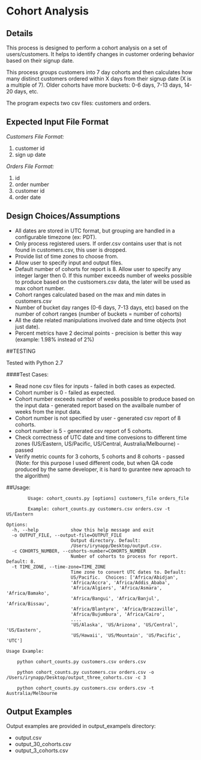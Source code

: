 # Cohort Analysis

## Details

This process is designed to perform a cohort analysis on a set of users/customers. It helps to identify changes in customer ordering behavior based on their signup date.

This process groups customers into 7 day cohorts and then calculates how many distinct customers ordered within X days from their signup date (X is a multiple of 7). Older cohorts have more buckets: 0-6 days, 7-13 days, 14-20 days, etc.

The program expects two csv files: customers and orders.

## Expected Input File Format

*Customers File Format:*
1. customer id
2. sign up date

*Orders File Format:*
1. id
2. order number
3. customer id
4. order date

## Design Choices/Assumptions

* All dates are stored in UTC format, but grouping are handled in a configurable timezone (ex: PDT).
* Only process registered users. If order.csv contains user that is not found in customers.csv, this user is dropped.
* Provide list of time zones to choose from.
* Allow user to specify input and output files.
* Default number of cohorts for report is 8. Allow user to specify any integer larger then 0. If this number exceeds number of weeks possible
  to produce based on the custsomers.csv data, the later will be used as max cohort number.
* Cohort ranges calculated based on the max and min dates in customers.csv
* Number of bucket day ranges (0-6 days, 7-13 days, etc) based on the number of cohort ranges (number of buckets = number of cohorts)
* All the date related manipulations involved date and time objects (not just date).
* Percent metrics have 2 decimal points - precision is better this way (example: 1.98% instead of 2%)

##TESTING

Tested with Python 2.7

####Test Cases:

* Read none csv files for inputs - failed in both cases as expected.
* Cohort number is 0 - failed as expected.
* Cohort number exceeds number of weeks possible to produce based on the input data - generated report based on the availbale number of weeks from the input data.
* Cohort number is not specified by user - generated csv report of 8 cohorts.
* cohort number is 5 - generated csv report of 5 cohorts.
* Check correctness of UTC date and time convesions to different time zones (US/Eastern, US/Pacific, US/Central, Australia/Melbourne) - passed
* Verify metric counts for 3 cohorts, 5 cohorts and 8 cohorts - passed (Note: for this purpose I used different code, but when QA code produced by the same
  developer, it is hard to gurantee new aproach to the algorithm)


##Usage:

```
		Usage: cohort_counts.py [options] customers_file orders_file

		Example: cohort_counts.py customers.csv orders.csv -t US/Eastern

Options:
  -h, --help            show this help message and exit
  -o OUTPUT_FILE, --output-file=OUTPUT_FILE
                        Output directory. Default:
                        /Users/irynapp/Desktop/output.csv.
  -c COHORTS_NUMBER, --cohorts-number=COHORTS_NUMBER
                        Number of cohorts to process for report. Default: 8.
  -t TIME_ZONE, --time-zone=TIME_ZONE
                        Time zone to convert UTC dates to. Default:
                        US/Pacific.  Choices: ['Africa/Abidjan',
                        'Africa/Accra', 'Africa/Addis_Ababa',
                        'Africa/Algiers', 'Africa/Asmara', 'Africa/Bamako',
                        'Africa/Bangui', 'Africa/Banjul', 'Africa/Bissau',
                        'Africa/Blantyre', 'Africa/Brazzaville',
                        'Africa/Bujumbura', 'Africa/Cairo',
                        ....
                        'US/Alaska', 'US/Arizona', 'US/Central', 'US/Eastern',
                        'US/Hawaii', 'US/Mountain', 'US/Pacific', 'UTC']

Usage Example:

	python cohort_counts.py customers.csv orders.csv

	python cohort_counts.py customers.csv orders.csv -o /Users/irynapp/Desktop/output_three_cohorts.csv -c 3

	python cohort_counts.py customers.csv orders.csv -t Australia/Melbourne

```
## Output Examples

Output examples are provided in output_exampels directory:
* output.csv
* output_30_cohorts.csv
* output_3_cohorts.csv